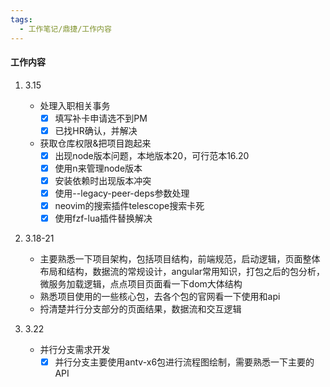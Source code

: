 ```yaml
---
tags:
  - 工作笔记/鼎捷/工作内容
---
```

#### 工作内容

1. 3.15
	- 处理入职相关事务
		- [x] 填写补卡申请选不到PM
		- [x] 已找HR确认，并解决
	- 获取仓库权限&把项目跑起来
		- [x] 出现node版本问题，本地版本20，可行范本16.20
		- [x] 使用n来管理node版本
		- [x] 安装依赖时出现版本冲突
		- [x] 使用--legacy-peer-deps参数处理
		- [x] neovim的搜索插件telescope搜索卡死
		- [x] 使用fzf-lua插件替换解决
2. 3.18-21
	- 主要熟悉一下项目架构，包括项目结构，前端规范，启动逻辑，页面整体布局和结构，数据流的常规设计，angular常用知识，打包之后的包分析，微服务加载逻辑，点点项目页面看一下dom大体结构
	- 熟悉项目使用的一些核心包，去各个包的官网看一下使用和api
	- 捋清楚并行分支部分的页面结果，数据流和交互逻辑

3. 3.22
	- 并行分支需求开发
		- [x] 并行分支主要使用antv-x6包进行流程图绘制，需要熟悉一下主要的API
